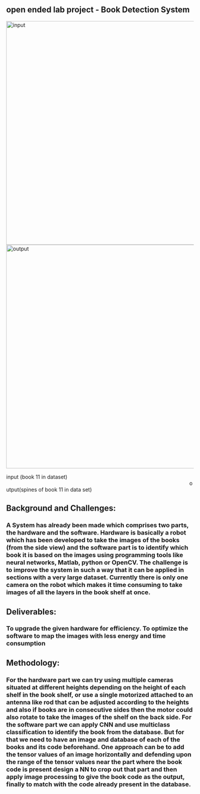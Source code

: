 ## open ended lab project - Book Detection System 

<div display="flex" align-content="space-between">
	<img src='https://user-images.githubusercontent.com/81549690/210318073-04ad954a-d7f9-4e43-81e1-a66f007cf449.jpg' heigth="150" width="600" alt="input" >
        <img src='https://user-images.githubusercontent.com/81549690/210317417-b482bc44-0145-4425-b84a-e9b5e55ecc6f.jpeg' heigth="150" width="600" style="padding-right:150px;" font-size: 46px;" alt="output">
</div>
<p>input (book 11 in dataset)
&nbsp;&nbsp;&nbsp;&nbsp;&nbsp;&nbsp;&nbsp;&nbsp;&nbsp;&nbsp;&nbsp;&nbsp;&nbsp;&nbsp;&nbsp;&nbsp;&nbsp;&nbsp;&nbsp;&nbsp;&nbsp;&nbsp;&nbsp;&nbsp;&nbsp;&nbsp;&nbsp;&nbsp;&nbsp;&nbsp;&nbsp;&nbsp;&nbsp;&nbsp;&nbsp;&nbsp;&nbsp;&nbsp;&nbsp;&nbsp;&nbsp;&nbsp;&nbsp;&nbsp;&nbsp;&nbsp;&nbsp;&nbsp;&nbsp;&nbsp;&nbsp;&nbsp;&nbsp;&nbsp;&nbsp;&nbsp;&nbsp;&nbsp;&nbsp;&nbsp;&nbsp;&nbsp;&nbsp;&nbsp;&nbsp;&nbsp;&nbsp;&nbsp;&nbsp;&nbsp;&nbsp;&nbsp;&nbsp;&nbsp;&nbsp;&nbsp;&nbsp;&nbsp;&nbsp;&nbsp;&nbsp;&nbsp;&nbsp;&nbsp;&nbsp;&nbsp;&nbsp;&nbsp;&nbsp;&nbsp;&nbsp;&nbsp;&nbsp;&nbsp;&nbsp;&nbsp;&nbsp;&nbsp;&nbsp;&nbsp;&nbsp;&nbsp;&nbsp;&nbsp;&nbsp;&nbsp;&nbsp;&nbsp;&nbsp;&nbsp;&nbsp;&nbsp;&nbsp;&nbsp;&nbsp;&nbsp;&nbsp;&nbsp;&nbsp;&nbsp;&nbsp;&nbsp;&nbsp;&nbsp;&nbsp;output(spines of book 11 in data set)</p>
<h2>Background and Challenges:</h2>
<h3 color:"blue";>
A System has already been made which comprises two parts, the hardware and the software. Hardware is basically a robot which has been developed to take the images of the books (from the side view) and the software part is to identify which book it is based on the images using programming tools like neural networks, Matlab, python or OpenCV. The challenge is to improve the system in such a way that it can be applied in sections with a very large dataset. Currently there is only one camera on the robot which makes it time consuming to take images of all the layers in the book shelf at once. 
</h3>
<h2>Deliverables:</h2>
<h3 color: blue;>
	To upgrade the given hardware for efficiency.
	To optimize the software to map the images with less energy and time consumption
</h3>
<h2>Methodology:</h2>
<h3 color: blue;>
For the hardware part we can try using multiple cameras situated at different heights depending on the height of each shelf in the book shelf, or use a single motorized attached to an antenna like rod that can be adjusted according to the heights and also if books are in consecutive sides then the motor could also rotate to take the images of the shelf on the back side.
For the software part we can apply CNN and use multiclass classification to identify the book from the database. But for that we need to have an image and database of each of the books and its code beforehand. One approach can be to add the tensor values of an image horizontally and defending upon the range of the tensor values near the part where the book code is present design a NN to crop out that part and then apply image processing to give the book code as the output, finally to match with the code already present in the database.
</h3>
